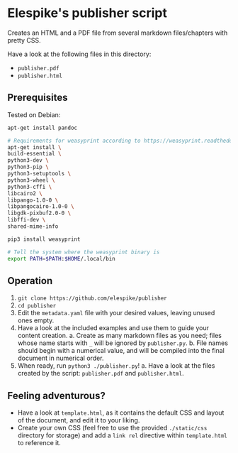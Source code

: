 # Elespike's publisher script

Creates an HTML and a PDF file from several markdown files/chapters with pretty CSS.

Have a look at the following files in this directory:
- `publisher.pdf`
- `publisher.html`

## Prerequisites

Tested on Debian:
```bash
apt-get install pandoc

# Requirements for weasyprint according to https://weasyprint.readthedocs.io/en/latest/install.html#linux
apt-get install \
build-essential \
python3-dev \
python3-pip \
python3-setuptools \
python3-wheel \
python3-cffi \
libcairo2 \
libpango-1.0-0 \
libpangocairo-1.0-0 \
libgdk-pixbuf2.0-0 \
libffi-dev \
shared-mime-info

pip3 install weasyprint

# Tell the system where the weasyprint binary is
export PATH=$PATH:$HOME/.local/bin
```

## Operation

1. `git clone https://github.com/elespike/publisher`
2. `cd publisher`
3. Edit the `metadata.yaml` file with your desired values, leaving unused ones empty.
4. Have a look at the included examples and use them to guide your content creation.
  a. Create as many markdown files as you need; files whose name starts with `_` will be ignored by `publisher.py`.
  b. File names should begin with a numerical value, and will be compiled into the final document in numerical order.
5. When ready, run `python3 ./publisher.py`!
  a. Have a look at the files created by the script: `publisher.pdf` and `publisher.html`.

## Feeling adventurous?

- Have a look at `template.html`, as it contains the default CSS and layout of the document, and edit it to your liking.
- Create your own CSS (feel free to use the provided `./static/css` directory for storage) and add a `link rel` directive within `template.html` to reference it.

